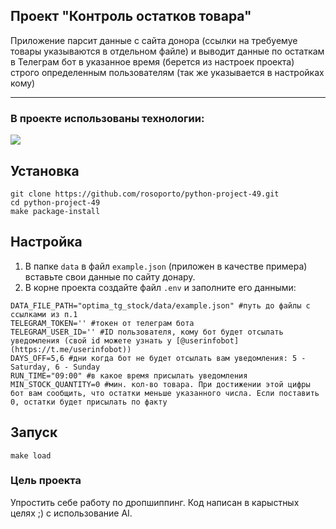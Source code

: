 ## Проект "Контроль остатков товара"
Приложение парсит данные с сайта донора (ссылки на требуемуе товары указываются в отдельном файле) и выводит данные по остаткам в Телеграм бот в указанное время (берется из настроек проекта) строго определенным пользователям (так же указывается в настройках кому)
<hr>

### В проекте использованы технологии:
![](https://img.shields.io/badge/language-python-blue)

## Установка
```
git clone https://github.com/rosoporto/python-project-49.git
cd python-project-49
make package-install
```

## Настройка
1. В папке `data` в файл `example.json` (приложен в качестве примера) вставьте свои данные по сайту донару.
2. В корне проекта создайте файл `.env` и заполните его данными:
```
DATA_FILE_PATH="optima_tg_stock/data/example.json" #путь до файлы с ссылками из п.1
TELEGRAM_TOKEN='' #токен от телеграм бота
TELEGRAM_USER_ID='' #ID пользователя, кому бот будет отсылать уведомления (свой id можете узнать у [@userinfobot](https://t.me/userinfobot))
DAYS_OFF=5,6 #дни когда бот не будет отсылать вам уведомления: 5 - Saturday, 6 - Sunday
RUN_TIME="09:00" #в какое время присылать уведомления
MIN_STOCK_QUANTITY=0 #мин. кол-во товара. При достижении этой цифры бот вам сообщить, что остатки меньше указанного числа. Если поставить 0, остатки будет присылать по факту
```

## Запуск
```
make load
```

### Цель проекта
Упростить себе работу по дропшиппинг.
Код написан в карыстных целях ;) c использование AI.